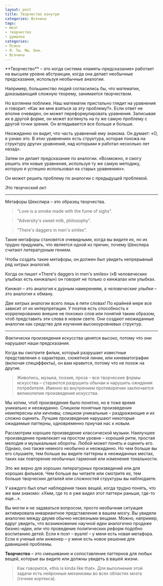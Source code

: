 ```yaml
---
layout: post
title: Творчество изнутри
categories: Всячина
tags:
- мозг
- творчество
- думалка
categories:
- Психо
- Я. Ты. Мы. Они.
- Всячина
---
```

<article>
**Творчество** – это когда система «память-предсказание» работает на высшем уровне абстракции, когда она делает необычные предсказания, используя необычные аналогии. 

Например, большинство людей согласились бы, что математик, доказывающий сложную теорему, занимается творчеством. 

Но взглянем поближе. 
Наш математик пристально глядит на уравнения и говорит: «Как же мне взяться за эту проблему?». 
Если ответ не вполне очевиден, он может переформулировать уравнения. Записывая их в другой форме, он может взглянуть на ту же самую проблему с другой точки зрения. Он вглядывается все больше и больше.

Неожиданно он видит, что часть уравнений ему знакома. Он думает: «О, я узнаю это. В этих уравнениях есть структура, которая похожа на структуру других уравнений, над которыми я работал несколько лет назад».

Затем он делает предсказание по аналогии.
«Возможно, я смогу решить эти новые уравнения, используя ту же самую методику, которую я успешно использовал на старых уравнениях». 

Он может решить проблему по аналогии с предыдущей проблемой.

*Это творческий акт.*

---------------------
Метафоры Шекспира – это образец творчества.

>"Love is a smoke made with the fume of sighs".

>"Adversity's sweet milk, philosophy".

>"There's daggers in men's smiles".

Такие метафоры становятся очевидными, когда вы видите их, но их трудно придумать, что является одной из причин, почему Шекспира считают литературным гением.

Чтобы создать такие метафоры, он должен был увидеть непрерывный ряд хитрых аналогий.

Когда он пишет «There's daggers in men's smiles» («В человеческих улыбках есть кинжалы») он говорит не только о кинжалах или улыбках.

*Кинжал* – это аналогия к дурным намерениям, а *человеческие улыбки* – это аналогия к обману.

Две хитрых аналогии всего лишь в пяти словах! 
По крайней мере все зависит от их интерпретации. 
У поэтов есть способность к коррелированию внешне не похожих слов или понятий таким образом, чтоб представить эти слова в новом свете. Они создают неожиданные аналогии как средство для изучения высокоуровневых структур.

----------------------
Фактически произведения искусства ценятся высоко, потому что они нарушают наши предсказания.

Когда вы смотрите фильм, который разрушает известные представления о характерах, сюжетной линии, или кинематографии (включая спецэффекты), он вам нравится, потому что не похож на другие. 

>Живопись, музыка, поэзия, проза – все творческие формы искусства – стараются разрушить обычаи и нарушить ожидания потребителя. Именно во внутреннем противоречии заключается великолепие произведения искусства. 

Мы хотим, чтоб произведение было понятно, но в тоже время уникально и неожиданно. 
Слишком понятные произведения неинтересны или кичливы; слишком уникальные – раздражающие и их сложно оценить. Лучшие произведения нарушают некоторые ожидаемые паттерны, одновременно приучая нас к новым.

Рассмотрим хорошее произведение классической музыки. 
Наилучшее произведение привлекает на простом уровне – хороший ритм, простая мелодия и музыкальные обороты. Любой может понять и оценить его. 
Однако, оно также немного необычно и неожиданно. 
Но чем больше вы его слушаете, тем больше вы видите паттерны в неожиданных местах, таких как повторение необычных гармоний или изменение тональности. 

Это же верно для хороших литературных произведений или для хороших фильмов. Чем больше вы читаете или смотрите их, тем больше творческих деталей или сложностей структуры вы наблюдаете.

У каждого был опыт наблюдения таких вещей, когда трудно понять, что же вам знакомо: «Хмм, где то я уже видел этот паттерн раньше, где-то еще…». 

Вы могли и не задаваться вопросом, просто необычная ситуация активировала инвариантное представление в вашем мозгу. Вы увидели аналогию между двумя обычно несвязными вещами. Можно, например, вдруг увидеть, что возникновение научной идеи аналогично продаже бизнес-идеи, или что проведение политических реформ подобно воспитанию детей. 
Если я поэт – вуаля! – у меня есть новая метафора. 
Если я ученый или инженер – у меня есть новое решение для давнишней проблемы. 

**Творчество** – это смешивание и сопоставление паттернов для любых вещей, которые вы видите или должны увидеть в вашей жизни. 

>Как говорится, «this is kinda like that». Для выполнения этой задачи есть нейронные механизмы во всех областях мозга (точнее кортекса).

</article>